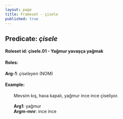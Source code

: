 ```yaml
---
layout: page
title: Frameset - çisele
published: true
---
```

<h2>Predicate: <i>çisele</i></h2>
<h4>Roleset id: çisele.01 - Yağmur yavaşça yağmak<br>
<h4>Roles:</h4>
<b>Arg-1</b>: <i>çiseleyen</i>  (NOM) <br>
<h4>Example:</h4>
&emsp;&emsp;Mevsim kış, hava kapalı, yağmur ince ince çiseliyor.<br><br>
&emsp;&emsp;<b>Arg1</b>:  yağmur<br>
&emsp;&emsp;<b>Argm-mnr</b>:  ince ince<br>

